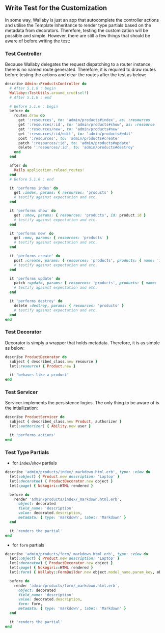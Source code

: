 ## Write Test for the Customization

In some way, Wallaby is just an app that autocomplete the controller actions and utilise the Template Inheritance to render type partials based on the metadata from decorators. Therefore, testing the customization will be possible and simple. However, there are still a few things that should be aware of before writing the test:

### Test Controller

Because Wallaby delegates the request dispatching to a router instance, there is no named route generated. Therefore, it is required to draw routes before testing the actions and clear the routes after the test as below:

```ruby
describe Admin::ProductsController do
  # After 5.1.6 : begin
  Wallaby::TestUtils.around_crud(self)
  # After 5.1.6 : end

  # Before 5.1.6 : begin
  before do
    routes.draw do
      get ':resources', to: 'admin/products#index', as: :resources
      get ':resources/:id', to: 'admin/products#show', as: :resource
      get ':resources/new', to: 'admin/products#new'
      get ':resources/:id/edit', to: 'admin/products#edit'
      post ':resources', to: 'admin/products#create'
      patch ':resources/:id', to: 'admin/products#update'
      delete ':resources/:id', to: 'admin/products#destroy'
    end
  end

  after do
    Rails.application.reload_routes!
  end
  # Before 5.1.6 : end

  it 'performs index' do
    get :index, params: { resources: 'products' }
    # testify against expectation and etc.
  end

  it 'performs show' do
    get :show, params: { resources: 'products', id: product.id }
    # testify against expectation and etc.
  end

  it 'performs new' do
    get :new, params: { resources: 'products' }
    # testify against expectation and etc.
  end

  it 'performs create' do
    post :create, params: { resources: 'products', products: { name: 'iPhone' } }
    # testify against expectation and etc.
  end

  it 'performs update' do
    patch :update, params: { resources: 'products', products: { name: 'iPhone' } }
    # testify against expectation and etc.
  end

  it 'performs destroy' do
    delete :destroy, params: { resources: 'products' }
    # testify against expectation and etc.
  end
end
```

### Test Decorator

Decorator is simply a wrapper that holds metadata. Therefore, it is as simple as below:

```ruby
describe ProductDecorator do
  subject { described_class.new resource }
  let(:resource) { Product.new }

  it 'behaves like a product'
end
```

### Test Servicer

Servicer implements the persistence logics. The only thing to be aware of is the intiailization:

```ruby
describe ProductServicer do
  subject { described_class.new Product, authorizer }
  let(:authorizer) { Ability.new user }

  it 'performs actions'
end
```

### Test Type Partials

- for `index`/`show` partials

```ruby
describe 'admin/products/index/_markdown.html.erb', type: :view do
  let(:object) { Product.new description: 'Laptop' }
  let(:decorated) { ProductDecorator.new object }
  let(:page) { Nokogiri::HTML rendered }

  before do
    render 'admin/products/index/_markdown.html.erb',
      object: decorated
      field_name: 'description'
      value: decorated.description,
      metadata: { type: 'markdown', label: 'Markdown' }
  end

  it 'renders the partial'
end
```

- for `form` partials

```ruby
describe 'admin/products/form/_markdown.html.erb', type: :view do
  let(:object) { Product.new description: 'Laptop' }
  let(:decorated) { ProductDecorator.new object }
  let(:page) { Nokogiri::HTML rendered }
  let(:form) { Wallaby::FormBuilder.new object.model_name.param_key, object, view, {} }

  before do
    render 'admin/products/form/_markdown.html.erb',
      object: decorated
      field_name: 'description'
      value: decorated.description,
      form: form,
      metadata: { type: 'markdown', label: 'Markdown' }
  end

  it 'renders the partial'
end
```
